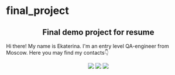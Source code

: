 # final_project
<h2 align="center">Final demo project for resume</h2></div>
<p></p>
<p></p>Hi there! My name is Ekaterina. I'm an entry level QA-engineer from Moscow. Here you may find my contacts👇</p>
<p align="center">
<a href="https://t.me/kuga_cath"> <img src="https://img.shields.io/badge/Telegram-blue"></a>
<a href="https://vk.com/katerinakuga"> <img src="https://img.shields.io/badge/VKontakte-darkblue"></a>
<a href="https://api.whatsapp.com/send?phone=78168731128"> <img src="https://img.shields.io/badge/WhatsApp-darkgreen"></a>
</p>
